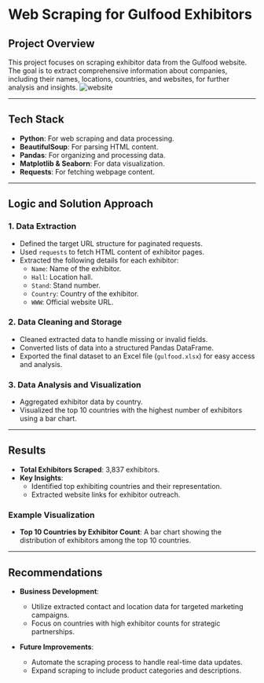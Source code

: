 # Web Scraping for Gulfood Exhibitors

## Project Overview

This project focuses on scraping exhibitor data from the Gulfood website. The goal is to extract comprehensive information about companies, including their names, locations, countries, and websites, for further analysis and insights.
![website](https://github.com/user-attachments/assets/1fab3480-1da4-4ae6-ae01-908b45f94ac0)

---

## Tech Stack

- **Python**: For web scraping and data processing.
- **BeautifulSoup**: For parsing HTML content.
- **Pandas**: For organizing and processing data.
- **Matplotlib & Seaborn**: For data visualization.
- **Requests**: For fetching webpage content.

---

## Logic and Solution Approach

### 1. Data Extraction
- Defined the target URL structure for paginated requests.
- Used `requests` to fetch HTML content of exhibitor pages.
- Extracted the following details for each exhibitor:
  - `Name`: Name of the exhibitor.
  - `Hall`: Location hall.
  - `Stand`: Stand number.
  - `Country`: Country of the exhibitor.
  - `WWW`: Official website URL.

### 2. Data Cleaning and Storage
- Cleaned extracted data to handle missing or invalid fields.
- Converted lists of data into a structured Pandas DataFrame.
- Exported the final dataset to an Excel file (`gulfood.xlsx`) for easy access and analysis.

### 3. Data Analysis and Visualization
- Aggregated exhibitor data by country.
- Visualized the top 10 countries with the highest number of exhibitors using a bar chart.

---

## Results

- **Total Exhibitors Scraped**: 3,837 exhibitors.
- **Key Insights**:
  - Identified top exhibiting countries and their representation.
  - Extracted website links for exhibitor outreach.

### Example Visualization

- **Top 10 Countries by Exhibitor Count**:
  A bar chart showing the distribution of exhibitors among the top 10 countries.

---

## Recommendations

- **Business Development**:
  - Utilize extracted contact and location data for targeted marketing campaigns.
  - Focus on countries with high exhibitor counts for strategic partnerships.

- **Future Improvements**:
  - Automate the scraping process to handle real-time data updates.
  - Expand scraping to include product categories and descriptions.
